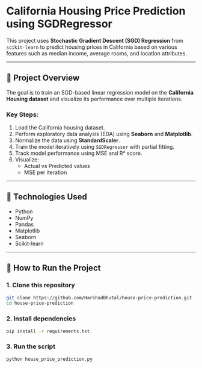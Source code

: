 # California Housing Price Prediction using SGDRegressor

This project uses **Stochastic Gradient Descent (SGD) Regression** from `scikit-learn` to predict housing prices in California based on various features such as median income, average rooms, and location attributes.

---

## 📂 Project Overview

The goal is to train an SGD-based linear regression model on the **California Housing dataset** and visualize its performance over multiple iterations.

### Key Steps:
1. Load the California housing dataset.
2. Perform exploratory data analysis (EDA) using **Seaborn** and **Matplotlib**.
3. Normalize the data using **StandardScaler**.
4. Train the model iteratively using `SGDRegressor` with partial fitting.
5. Track model performance using MSE and R² score.
6. Visualize:
   - Actual vs Predicted values
   - MSE per iteration

---

## 🧠 Technologies Used
- Python  
- NumPy  
- Pandas  
- Matplotlib  
- Seaborn  
- Scikit-learn  

---

## 🚀 How to Run the Project

### 1. Clone this repository
```bash
git clone https://github.com/HarshadBhutal/house-price-prediction.git
cd house-price-prediction
```

### 2. Install dependencies
```bash
pip install -r requirements.txt
```
### 3. Run the script
```bash
python house_price_prediction.py
```
